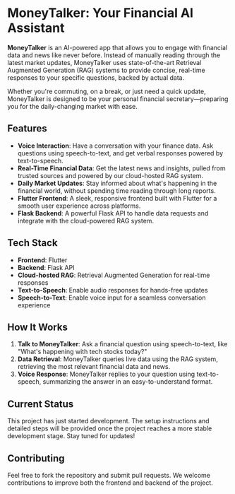 # MoneyTalker: Your Financial AI Assistant

**MoneyTalker** is an AI-powered app that allows you to engage with financial data and news like never before. Instead of manually reading through the latest market updates, MoneyTalker uses state-of-the-art Retrieval Augmented Generation (RAG) systems to provide concise, real-time responses to your specific questions, backed by actual data.

Whether you're commuting, on a break, or just need a quick update, MoneyTalker is designed to be your personal financial secretary—preparing you for the daily-changing market with ease.

## Features

- **Voice Interaction**: Have a conversation with your finance data. Ask questions using speech-to-text, and get verbal responses powered by text-to-speech.
- **Real-Time Financial Data**: Get the latest news and insights, pulled from trusted sources and powered by our cloud-hosted RAG system.
- **Daily Market Updates**: Stay informed about what's happening in the financial world, without spending time reading through long reports.
- **Flutter Frontend**: A sleek, responsive frontend built with Flutter for a smooth user experience across platforms.
- **Flask Backend**: A powerful Flask API to handle data requests and integrate with the cloud-powered RAG system.

## Tech Stack

- **Frontend**: Flutter
- **Backend**: Flask API
- **Cloud-hosted RAG**: Retrieval Augmented Generation for real-time responses
- **Text-to-Speech**: Enable audio responses for hands-free updates
- **Speech-to-Text**: Enable voice input for a seamless conversation experience

## How It Works

1. **Talk to MoneyTalker**: Ask a financial question using speech-to-text, like "What's happening with tech stocks today?"
2. **Data Retrieval**: MoneyTalker queries live data using the RAG system, retrieving the most relevant financial data and news.
3. **Voice Response**: MoneyTalker replies to your question using text-to-speech, summarizing the answer in an easy-to-understand format.

## Current Status

This project has just started development. The setup instructions and detailed steps will be provided once the project reaches a more stable development stage. Stay tuned for updates!

## Contributing

Feel free to fork the repository and submit pull requests. We welcome contributions to improve both the frontend and backend of the project.
